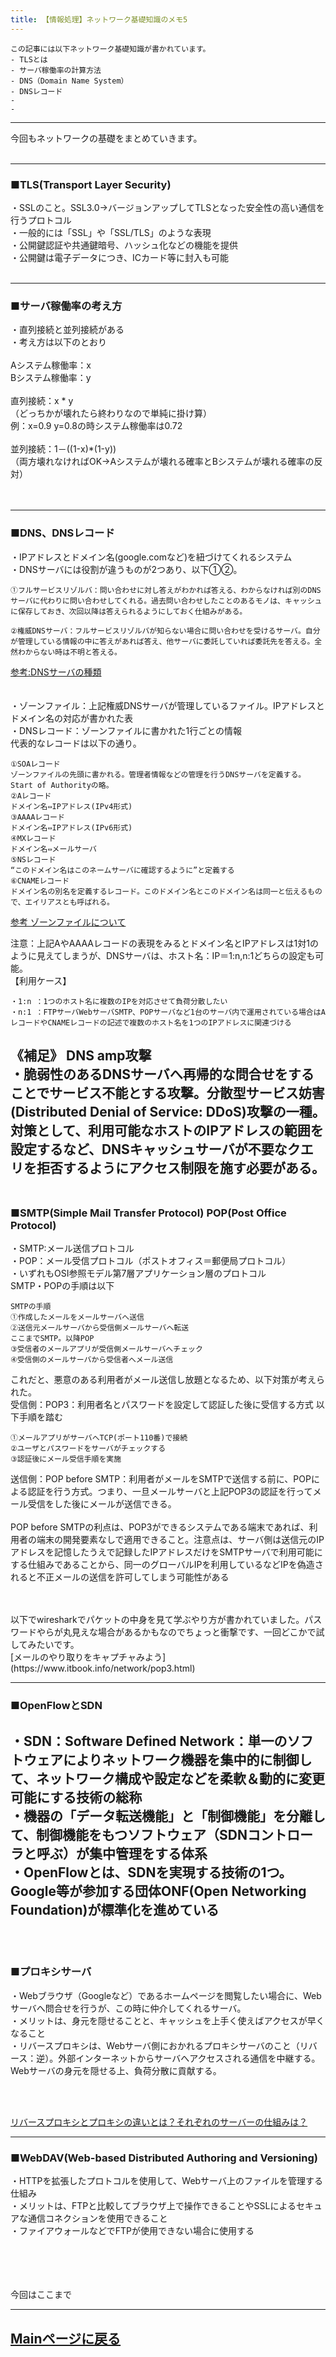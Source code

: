 ```yaml
---
title: 【情報処理】ネットワーク基礎知識のメモ5
---
```

<script async src="https://pagead2.googlesyndication.com/pagead/js/adsbygoogle.js?client=ca-pub-2844921131740253"
     crossorigin="anonymous"></script>
<!-- Global site tag (gtag.js) - Google Analytics -->
<script async src="https://www.googletagmanager.com/gtag/js?id=G-H1234VX5NE"></script>
<script>
  window.dataLayer = window.dataLayer || [];
  function gtag(){dataLayer.push(arguments);}
  gtag('js', new Date());

  gtag('config', 'G-H1234VX5NE');
</script>



```
この記事には以下ネットワーク基礎知識が書かれています。
- TLSとは
- サーバ稼働率の計算方法
- DNS（Domain Name System）
- DNSレコード
- 
- 
```
----
今回もネットワークの基礎をまとめていきます。<br>
<br>

----
### ■TLS(Transport Layer Security)<br>
・SSLのこと。SSL3.0→バージョンアップしてTLSとなった安全性の高い通信を行うプロトコル<br>
・一般的には「SSL」や「SSL/TLS」のような表現<br>
・公開鍵認証や共通鍵暗号、ハッシュ化などの機能を提供<br>
・公開鍵は電子データにつき、ICカード等に封入も可能<br>
<br>

----

### ■サーバ稼働率の考え方<br>
・直列接続と並列接続がある<br>
・考え方は以下のとおり<br>
<br>
Aシステム稼働率：x<br>
Bシステム稼働率：y<br>
<br>
直列接続：x * y<br>
（どっちかが壊れたら終わりなので単純に掛け算）<br>
例：x=0.9 y=0.8の時システム稼働率は0.72<br>
<br>
並列接続：1－((1-x)*(1-y))<br>
（両方壊れなければOK→Aシステムが壊れる確率とBシステムが壊れる確率の反対）<br>
<br><br>

----
### ■DNS、DNSレコード<br>
・IPアドレスとドメイン名(google.comなど)を紐づけてくれるシステム<br>
・DNSサーバには役割が違うものが2つあり、以下①②。<br>
```
①フルサービスリゾルバ：問い合わせに対し答えがわかれば答える、わからなければ別のDNSサーバに代わりに問い合わせしてくれる。過去問い合わせしたことのあるモノは、キャッシュに保存しておき、次回以降は答えられるようにしておく仕組みがある。

②権威DNSサーバ：フルサービスリゾルバが知らない場合に問い合わせを受けるサーバ。自分が管理している情報の中に答えがあれば答え、他サーバに委託していれば委託先を答える。全然わからない時は不明と答える。
```
[参考:DNSサーバの種類](https://wa3.i-3-i.info/word1288.html)<br>
<br>
<br>
・ゾーンファイル：上記権威DNSサーバが管理しているファイル。IPアドレスとドメイン名の対応が書かれた表<br>
・DNSレコード：ゾーンファイルに書かれた1行ごとの情報<br>
代表的なレコードは以下の通り。<br>
```
①SOAレコード
ゾーンファイルの先頭に書かれる。管理者情報などの管理を行うDNSサーバを定義する。Start of Authorityの略。
②Aレコード
ドメイン名⇔IPアドレス(IPv4形式)
③AAAAレコード
ドメイン名⇔IPアドレス(IPv6形式)
④MXレコード
ドメイン名⇔メールサーバ
⑤NSレコード
“このドメイン名はこのネームサーバに確認するように”と定義する
⑥CNAMEレコード
ドメイン名の別名を定義するレコード。このドメイン名とこのドメイン名は同一と伝えるもので、エイリアスとも呼ばれる。
```

[参考 ゾーンファイルについて](https://wa3.i-3-i.info/word12283.html)<br>

注意：上記AやAAAAレコードの表現をみるとドメイン名とIPアドレスは1対1のように見えてしまうが、DNSサーバは、ホスト名：IP＝1:n,n:1どちらの設定も可能。<br>
【利用ケース】<br>
```
・1:n ：1つのホスト名に複数のIPを対応させて負荷分散したい
・n:1 ：FTPサーバWebサーバSMTP、POPサーバなど1台のサーバ内で運用されている場合はAレコードやCNAMEレコードの記述で複数のホスト名を1つのIPアドレスに関連づける
```
《補足》
DNS amp攻撃<br>
・脆弱性のあるDNSサーバへ再帰的な問合せをすることでサービス不能とする攻撃。分散型サービス妨害(Distributed Denial of Service: DDoS)攻撃の一種。対策として、利用可能なホストのIPアドレスの範囲を設定するなど、DNSキャッシュサーバが不要なクエリを拒否するようにアクセス制限を施す必要がある。
<br>
<br>
----
### ■SMTP(Simple Mail Transfer Protocol) POP(Post Office Protocol)<br>
・SMTP:メール送信プロトコル<br>
・POP：メール受信プロトコル（ポストオフィス＝郵便局プロトコル）<br>
・いずれもOSI参照モデル第7層アプリケーション層のプロトコル<br>
SMTP・POPの手順は以下<br>

```
SMTPの手順
①作成したメールをメールサーバへ送信
②送信元メールサーバから受信側メールサーバへ転送
ここまでSMTP。以降POP
③受信者のメールアプリが受信側メールサーバへチェック
④受信側のメールサーバから受信者へメール送信
```
これだと、悪意のある利用者がメール送信し放題となるため、以下対策が考えられた。<br>
受信側：POP3：利用者名とパスワードを設定して認証した後に受信する方式
以下手順を踏む
```
①メールアプリがサーバへTCP(ポート110番)で接続
②ユーザとパスワードをサーバがチェックする
③認証後にメール受信手順を実施
```

送信側：POP before SMTP：利用者がメールをSMTPで送信する前に、POPによる認証を行う方式。つまり、一旦メールサーバと上記POP3の認証を行ってメール受信をした後にメールが送信できる。<br>
<br>
POP before SMTPの利点は、POP3ができるシステムである端末であれば、利用者の端末の開発要素なしで適用できること。注意点は、サーバ側は送信元のIPアドレスを記憶したうえで記録したIPアドレスだけをSMTPサーバで利用可能にする仕組みであることから、同一のグローバルIPを利用しているなどIPを偽造されると不正メールの送信を許可してしまう可能性がある<br>

<br>
<br>
以下でwiresharkでパケットの中身を見て学ぶやり方が書かれていました。パスワードやらが丸見えな場合があるかもなのでちょっと衝撃です、一回どこかで試してみたいです。<br>
[メールのやり取りをキャプチャみよう](https://www.itbook.info/network/pop3.html)<br>

----
### ■OpenFlowとSDN<br>
・SDN：Software Defined Network：単一のソフトウェアによりネットワーク機器を集中的に制御して、ネットワーク構成や設定などを柔軟＆動的に変更可能にする技術の総称<br>
・機器の「データ転送機能」と「制御機能」を分離して、制御機能をもつソフトウェア（SDNコントローラと呼ぶ）が集中管理をする体系<br>
・OpenFlowとは、SDNを実現する技術の1つ。Google等が参加する団体ONF(Open Networking Foundation)が標準化を進めている<br>
<br>
<br>
----
### ■プロキシサーバ<br>
・Webブラウザ（Googleなど）であるホームページを閲覧したい場合に、Webサーバへ問合せを行うが、この時に仲介してくれるサーバ。<br>
・メリットは、身元を隠せることと、キャッシュを上手く使えばアクセスが早くなること<br>
・リバースプロキシは、Webサーバ側におかれるプロキシサーバのこと（リバース：逆）。外部インターネットからサーバへアクセスされる通信を中継する。Webサーバの身元を隠せる上、負荷分散に貢献する。<br>

<br>
<br>

[リバースプロキシとプロキシの違いとは？それぞれのサーバーの仕組みは？](https://eset-info.canon-its.jp/malware_info/special/detail/201021.html#:~:text=%E3%81%93%E3%82%8C%E3%81%BE%E3%81%A7%E8%A6%8B%E3%81%A6%E3%81%8D%E3%81%9F,%E3%81%AE%E3%82%A2%E3%82%AF%E3%82%BB%E3%82%B9%E3%82%92%E4%B8%AD%E7%B6%99%E3%81%99%E3%82%8B%E3%80%82l)<br>

----
### ■WebDAV(Web-based Distributed Authoring and Versioning)<br>
・HTTPを拡張したプロトコルを使用して、Webサーバ上のファイルを管理する仕組み<br>
・メリットは、FTPと比較してブラウザ上で操作できることやSSLによるセキュアな通信コネクションを使用できること<br>
・ファイアウォールなどでFTPが使用できない場合に使用する<br>
<br>
<br>

<!--ひな型
----
### ■<br>
・<br>
・<br>
・<br>
<br>
<br>
[https://www.infraexpert.com/study/tcpip21.html](https://www.infraexpert.com/study/tcpip21.html)<br>
-->


<br>
<br>
今回はここまで<br>

----


## [Mainページに戻る](https://kissshot-skup.github.io/webpage)

